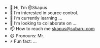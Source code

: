 - 👋 Hi, I’m @Skapus
- 👀 I’m interested in source control.
- 🌱 I’m currently learning ...
- 💞️ I’m looking to collaborate on ...
- 📫 How to reach me skapus@subaru.com
- 😄 Pronouns: Mr.
- ⚡ Fun fact: ...

<!---
Skapus/Skapus is a ✨ special ✨ repository because its `README.md` (this file) appears on your GitHub profile.
You can click the Preview link to take a look at your changes.
--->
